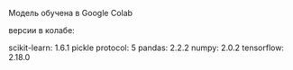 Модель обучена в Google Colab

версии в колабе:

scikit-learn: 1.6.1
pickle protocol: 5
pandas: 2.2.2
numpy: 2.0.2
tensorflow: 2.18.0
